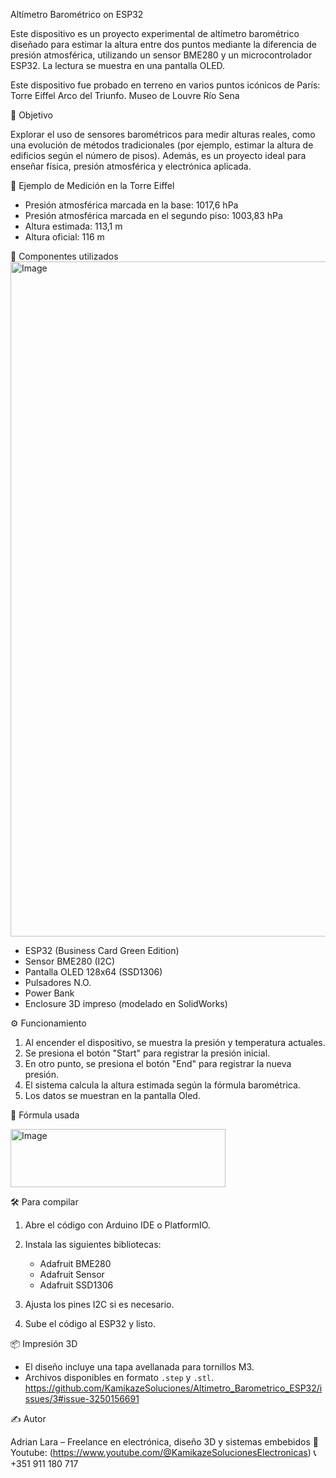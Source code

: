 Altímetro Barométrico on ESP32

Este dispositivo es un proyecto experimental de altímetro barométrico diseñado para estimar la altura entre 
dos puntos mediante la diferencia de presión atmosférica, utilizando un sensor BME280 y un microcontrolador ESP32. 
La lectura se muestra en una pantalla OLED.

Este dispositivo fue probado en terreno en varios puntos icónicos de París: 
Torre Eiffel 
Arco del Triunfo.
Museo de Louvre
Río Sena

🚀 Objetivo

Explorar el uso de sensores barométricos para medir alturas reales, como una evolución de métodos tradicionales 
(por ejemplo, estimar la altura de edificios según el número de pisos). Además, es un proyecto ideal para enseñar 
física, presión atmosférica y electrónica aplicada.

📸 Ejemplo de Medición en la Torre Eiffel

- Presión atmosférica marcada en la base: 1017,6 hPa  
- Presión atmosférica marcada en el segundo piso: 1003,83 hPa  
- Altura estimada: 113,1 m  
- Altura oficial: 116 m  

🧰 Componentes utilizados
<img width="1920" height="1080" alt="Image" src="https://github.com/user-attachments/assets/4f4f1c76-32a2-4e71-a90b-94f1b2701fd5" />

- ESP32 (Business Card Green Edition)
- Sensor BME280 (I2C)
- Pantalla OLED 128x64 (SSD1306)
- Pulsadores N.O.
- Power Bank
- Enclosure 3D impreso (modelado en SolidWorks)

⚙️ Funcionamiento

1. Al encender el dispositivo, se muestra la presión y temperatura actuales.
2. Se presiona el botón "Start" para registrar la presión inicial.
3. En otro punto, se presiona el botón "End" para registrar la nueva presión.
4. El sistema calcula la altura estimada según la fórmula barométrica.
5. Los datos se muestran en la pantalla Oled.

🧮 Fórmula usada

<img width="344" height="93" alt="Image" src="https://github.com/user-attachments/assets/73b9b039-01e9-4746-a967-88878a19e0ac" />


🛠️ Para compilar

1. Abre el código con Arduino IDE o PlatformIO.
2. Instala las siguientes bibliotecas:

   - Adafruit BME280
   - Adafruit Sensor
   - Adafruit SSD1306
3. Ajusta los pines I2C si es necesario.
4. Sube el código al ESP32 y listo.

📦 Impresión 3D
- El diseño incluye una tapa avellanada para tornillos M3.
- Archivos disponibles en formato `.step` y `.stl`.
https://github.com/KamikazeSoluciones/Altimetro_Barometrico_ESP32/issues/3#issue-3250156691 


✍️ Autor

Adrian Lara – Freelance en electrónica, diseño 3D y sistemas embebidos
🔗 Youtube: (https://www.youtube.com/@KamikazeSolucionesElectronicas)
📞 +351 911 180 717
